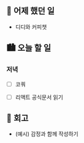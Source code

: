 ## 🌃 어제 했던 일

- 디디와 커피챗

## 🏙️ 오늘 할 일

### 저녁

- [ ] 코쿼
- [ ] 리액트 공식문서 읽기


## 🌆 회고
- (예시) 감정과 함께 작성하기